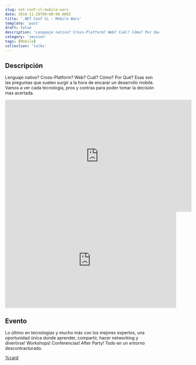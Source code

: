 ```yaml
---
slug: net-conf-cl-mobile-wars
date: 2018-11-28T00:00:00.000Z
title: '.NET Conf CL - Mobile Wars'
template: 'post'
draft: false
description: 'Lenguaje nativo? Cross-Platform? Web? Cuál? Cómo? Por Qué? Esas son las preguntas que suelen surgir a la hora de encarar un desarrollo mobile. Vamos a ver cada tecnología, pros y contras para poder tomar la decisión mas acertada.'
category: 'session'
tags: [Mobile]
collection: 'talks'
---
```


## Descripción

Lenguaje nativo? Cross-Platform? Web? Cuál? Cómo? Por Qué? Esas son las preguntas que suelen surgir a la hora de encarar un desarrollo mobile. Vamos a ver cada tecnología, pros y contras para poder tomar la decisión mas acertada.

<iframe src="https://onedrive.live.com/embed?cid=915471809AA43A7A&amp;resid=915471809AA43A7A%2119654&amp;authkey=AA7vpWnqBWhhV-w&amp;em=2&amp;wdAr=1.7777777777777777" width="610px" height="367px" frameborder="0">Esto es un documento de <a target="_blank" href="https://office.com">Microsoft Office</a> incrustado con tecnología de <a target="_blank" href="https://office.com/webapps">Office</a>.</iframe>

<iframe width="560" height="315" src="https://www.youtube.com/embed/NbAVCqknEYc" frameborder="0" allow="accelerometer; autoplay; encrypted-media; gyroscope; picture-in-picture" allowfullscreen></iframe>

## Evento

Lo último en tecnologías y mucho más con los mejores expertos, una oportunidad única donde aprender, compartir, hacer networking y divertirse! Workshops! Conferencias! After Party! Todo en un entorno descontracturado.

[%card](http://cl.netconf.global/)
